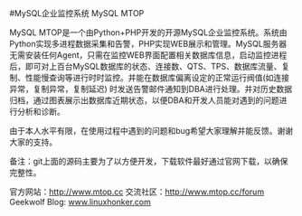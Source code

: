 #MySQL企业监控系统 MySQL MTOP 



MySQL MTOP是一个由Python+PHP开发的开源MySQL企业监控系统。系统由Python实现多进程数据采集和告警，PHP实现WEB展示和管理。MySQL服务器无需安装任何Agent，只需在监控WEB界面配置相关数据库信息，启动监控进程后，即可对上百台MySQL数据库的状态、连接数、QTS、TPS、数据库流量、复制、性能慢查询等进行时时监控。并能在数据库偏离设定的正常运行阀值(如连接异常，复制异常，复制延迟) 时发送告警邮件通知到DBA进行处理。并对历史数据归档，通过图表展示出数据库近期状态，以便DBA和开发人员能对遇到的问题进行分析和诊断。

由于本人水平有限，在使用过程中遇到的问题和bug希望大家理解并能反馈。谢谢大家的支持。

备注：git上面的源码主要为了以方便开发，下载软件最好通过官网下载，以确保完整性。

官方网站：http://www.mtop.cc
交流社区：http://www.mtop.cc/forum
Geekwolf Blog: www.linuxhonker.com
